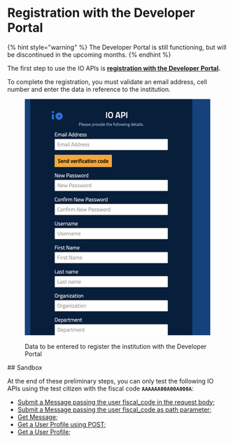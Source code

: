 # Registration with the Developer Portal

{% hint style="warning" %}
The Developer Portal is still functioning, but will be discontinued in the upcoming months.
{% endhint %}

The first step to use the IO APIs is [**registration with the Developer Portal**](https://developer.io.italia.it/)**.**

To complete the registration, you must validate an email address, cell number and enter the data in reference to the institution.

<figure><img src="../.gitbook/assets/0" alt="Example of the registration screen"><figcaption><p>Data to be entered to register the institution with the Developer Portal</p></figcaption></figure>

\## Sandbox

At the end of these preliminary steps, you can only test the following IO APIs using the test citizen with the fiscal code **`AAAAAA00A00A000A`**:

* [Submit a Message passing the user fiscal\_code in the request body](https://developer.io.italia.it/openapi.html#operation/submitMessageforUserWithFiscalCodeInBody);
* [Submit a Message passing the user fiscal\_code as path parameter](https://developer.io.italia.it/openapi.html#operation/submitMessageforUser);
* [Get Message](https://developer.io.italia.it/openapi.html#operation/getMessage);
* [Get a User Profile using POST](https://developer.io.italia.it/openapi.html#operation/getProfileByPOST);
* [Get a User Profile](https://developer.io.italia.it/openapi.html#operation/getProfile);
